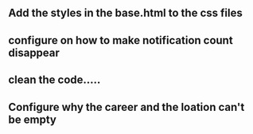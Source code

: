 ## Add the styles in the base.html to the css files
## configure on how to make notification count disappear
## clean the code.....
## Configure why the career and the loation can't be empty
